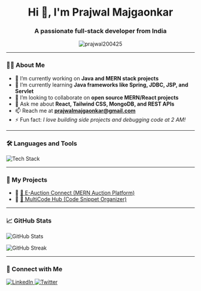<h1 align="center">Hi 👋, I'm Prajwal Majgaonkar</h1>
<h3 align="center">A passionate full-stack developer from India</h3>

<p align="center">
  <img src="https://komarev.com/ghpvc/?username=prajwal200425&label=Profile%20views&color=0e75b6&style=flat" alt="prajwal200425" />
</p>

---

### 👨‍💻 About Me  

- 🔭 I’m currently working on **Java and MERN stack projects**  
- 🌱 I’m currently learning **Java frameworks like Spring, JDBC, JSP, and Servlet**  
- 👯 I’m looking to collaborate on **open source MERN/React projects**  
- 💬 Ask me about **React, Tailwind CSS, MongoDB, and REST APIs**  
- 📫 Reach me at **prajwalmajgaonkar@gmail.com**  
- ⚡ Fun fact: *I love building side projects and debugging code at 2 AM!*

---

### 🛠️ Languages and Tools

<p align="left">
  <img src="https://skillicons.dev/icons?i=js,react,nodejs,express,mongodb,tailwind,html,css,git,github,vscode,postman,java,sql" alt="Tech Stack" />
</p>

---

### 🚀 My Projects


- 🔹 [🧾 E-Auction Connect (MERN Auction Platform)](https://github.com/prajwal200425/E-Auction-Connect)
- 🔹 [🧠 MultiCode Hub (Code Snippet Organizer)](https://github.com/prajwal200425/MultiCode-Hub)

---

### 📈 GitHub Stats

<p align="left">
  <img src="https://github-readme-stats.vercel.app/api?username=prajwal200425&show_icons=true&theme=radical" alt="GitHub Stats" />
</p>

<p align="left">
  <img src="https://github-readme-streak-stats.herokuapp.com/?user=prajwal200425&theme=radical" alt="GitHub Streak" />
</p>

---

### 🔗 Connect with Me

<p align="left">
  <a href="https://www.linkedin.com/in/prajwal-majgaonkar/" target="_blank">
    <img src="https://skillicons.dev/icons?i=linkedin" alt="LinkedIn" />
  </a>
  <a href="https://twitter.com/your-twitter" target="_blank">
    <img src="https://skillicons.dev/icons?i=twitter" alt="Twitter" />
  </a>
</p>
